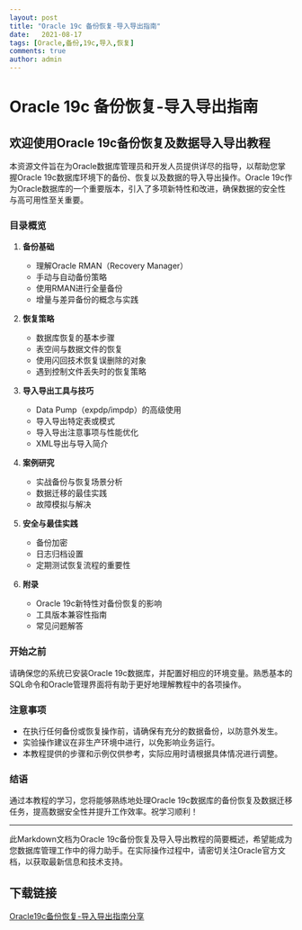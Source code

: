 ```yaml
---
layout: post
title: "Oracle 19c 备份恢复-导入导出指南"
date:   2021-08-17
tags: [Oracle,备份,19c,导入,恢复]
comments: true
author: admin
---
```

# Oracle 19c 备份恢复-导入导出指南

## 欢迎使用Oracle 19c备份恢复及数据导入导出教程

本资源文件旨在为Oracle数据库管理员和开发人员提供详尽的指导，以帮助您掌握Oracle 19c数据库环境下的备份、恢复以及数据的导入导出操作。Oracle 19c作为Oracle数据库的一个重要版本，引入了多项新特性和改进，确保数据的安全性与高可用性至关重要。

### 目录概览

1. **备份基础**  
   - 理解Oracle RMAN（Recovery Manager）
   - 手动与自动备份策略
   - 使用RMAN进行全量备份
   - 增量与差异备份的概念与实践

2. **恢复策略**  
   - 数据库恢复的基本步骤
   - 表空间与数据文件的恢复
   - 使用闪回技术恢复误删除的对象
   - 遇到控制文件丢失时的恢复策略

3. **导入导出工具与技巧**  
   - Data Pump（expdp/impdp）的高级使用
   - 导入导出特定表或模式
   - 导入导出注意事项与性能优化
   - XML导出与导入简介

4. **案例研究**  
   - 实战备份与恢复场景分析
   - 数据迁移的最佳实践
   - 故障模拟与解决

5. **安全与最佳实践**  
   - 备份加密
   - 日志归档设置
   - 定期测试恢复流程的重要性

6. **附录**  
   - Oracle 19c新特性对备份恢复的影响
   - 工具版本兼容性指南
   - 常见问题解答

### 开始之前

请确保您的系统已安装Oracle 19c数据库，并配置好相应的环境变量。熟悉基本的SQL命令和Oracle管理界面将有助于更好地理解教程中的各项操作。

### 注意事项

- 在执行任何备份或恢复操作前，请确保有充分的数据备份，以防意外发生。
- 实验操作建议在非生产环境中进行，以免影响业务运行。
- 本教程提供的步骤和示例仅供参考，实际应用时请根据具体情况进行调整。

### 结语

通过本教程的学习，您将能够熟练地处理Oracle 19c数据库的备份恢复及数据迁移任务，提高数据安全性并提升工作效率。祝学习顺利！

---

此Markdown文档为Oracle 19c备份恢复及导入导出教程的简要概述，希望能成为您数据库管理工作中的得力助手。在实际操作过程中，请密切关注Oracle官方文档，以获取最新信息和技术支持。

## 下载链接

[Oracle19c备份恢复-导入导出指南分享](https://pan.quark.cn/s/fca2e93d92c3)